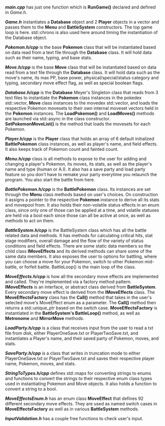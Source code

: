 **_main.cpp_** has just one function which is **RunGame()** declared and defined in _Game.h_.

**_Game.h_** instantiates a **Database** object and 2 **Player** objects in a vector and passes them to the **Menu** and **BattleSystem** constructors. The top game loop is here. std::chrono is also used here around timing the instantiation of the Database object.

**_Pokemon.h/cpp_** is the base **Pokemon** class that will be instantiated based on data read from a text file through the **Database** class. It will hold data such as their name, typing, and base stats.

**_Move.h/cpp_** is the base **Move** class that will be instantiated based on data read from a text file through the **Database** class. It will hold data such as the move's name, its max PP, base power, physical/special/status category and typing, secondary move effect flag, as well as special boolean flags.

**_Database.h/cpp_** is the **Database** Meyer's Singleton class that reads from 3 text files to instantiate the **Pokemon** class instances in the pokedex std::vector, **Move** class instances to the movedex std::vector, and loads the respective Pokemon movesets to their own internal moveset vectors held in the **Pokemon** instances. The **LoadPokemon()** and **LoadMoves()** methods are launched via std::async in the class constructor. **SetPokemonMoveList()** is the method that loads the movesets for each Pokemon.

**_Player.h/cpp_** is the **Player** class that holds an array of 6 default initialized **BattlePokemon** class instances, as well as player's name, and field effects. It also keeps track of Pokemon count and fainted count.

**_Menu.h/cpp_** class is all methods to expose to the user for adding and changing a player's Pokemon, its moves, its stats, as well as the player's name and type (human or A.I). It also has a save party and load party feature so you don't have to remake your party everytime you relaunch the program. You also start the battle from here.

**_BattlePokemon.h/cpp_** is the **BattlePokemon** class. Its instances are set through the **Menu** class methods based on user's choices. On construction it assigns a pointer to the respective **Pokemon** instance to derive all its stats and movepool from. It also holds their non-volatile status effects in an enum class, since only one of those can be applied at a time, and volatile statuses are held via a bool each since those can all be active at once, as well as methods to act on them.

**_BattleSystem.h/cpp_** is the BattleSystem class which has all the battle related data and methods. It has methods for calculating critical hits, stat stage modifiers, overall damage and the flow of the variety of status conditions and field effects.
There are some static data members so the child class **IMoveEffects** and its derived methods can share some of the same data members.
It also exposes the user to options for battling, where you can choose a move for your Pokemon, switch to other Pokemon mid-battle, or forfeit battle.
BattleLoop() is the main loop of the class.

**_MoveEffects.h/cpp_** is how all the secondary move effects are implemented and called. They're implemented via a factory method pattern. **IMoveEffects** is an interface, or abstract class derived from **BattleSystem**. Every secondary move effect is derived from the **IMoveEffects** class.
The **MoveEffectsFactory** class has the **Call()** method that takes in the user's selected move's MoveEffect enum as a parameter. The **Call()** method then returns a std::unique_ptr based on the switch case. **MoveEffectsFactory** is instantiated in the **BattleSystem's BattleLoop()** method, as well as **Metronome** and **MirrorMove** methods.

**_LoadParty.h/cpp_** is a class that receives input from the user to read a txt file from disk, either PlayerOneSave.txt or PlayerTwoSave.txt, and instantiates a Player's name, and their saved party of Pokemon, moves, and stats.

**_SaveParty.h/cpp_** is a class that writes in truncation mode to either PlayerOneSave.txt or PlayerTwoSave.txt and saves their respective player name, Pokemon, moves, and stats.

**_StringToTypes.h/cpp_** defines std::maps for converting strings to enums and functions to convert the strings to their respective enum class types used in instantiating Pokemon and Move objects. It also holds a function to convert a string to a bool.

**_MoveEffectsEnum.h_** has an enum class **MoveEffect** that defines 92 different secondary move effects. They are used as named switch cases in **MoveEffectsFactory** as well as in various **BattleSystem** methods.

**_InputValidation.h_** has a couple free functions to check user's input.
